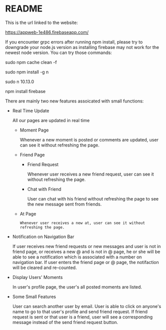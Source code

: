 # README

This is the url linked to the website:

https://appweb-1e486.firebaseapp.com/

If you encounter grpc errors after running npm install, please try to downgrade your node.js version as installing firebase may not work for the newest node version. You can try those commands:

sudo npm cache clean -f

sudo npm install -g n

sudo n 10.13.0

npm install firebase

There are mainly two new features assoicated with small functions:

- Real Time Update


    All our pages are updated in real time


    - Moment Page

        Whenever a new moment is posted or comments are updated, user can see it without refreshing the page.

    - Friend Page

        - Friend Request
            
            Whenever user receives a new friend request, user can see it without refreshing the page.

        - Chat with Friend

            User can chat with his friend without refreshing the page to see the new message sent from friends.

    - At Page

          Whenever user receives a new at, user can see it without refreshing the page.

- Notification on Navigation Bar

    If user receives new friend requests or new messages and user is not in friend page, or receives a new @ and is not in @ page, he or she will be able to see a notification which is associated with a number on navigation bar. If user enters the friend page or @ page, the notifaction will be cleared and re-counted.

- Display Users' Moments
    
    In user's profile page, the user's all posted moments are listed.

- Some Small Features

    User can search another user by email. 
    User is able to click on anyone's name to go to that user's profile and send friend request.
    If friend request is sent or that user is a friend, user will see a corresponding message instead of the send friend request button.
